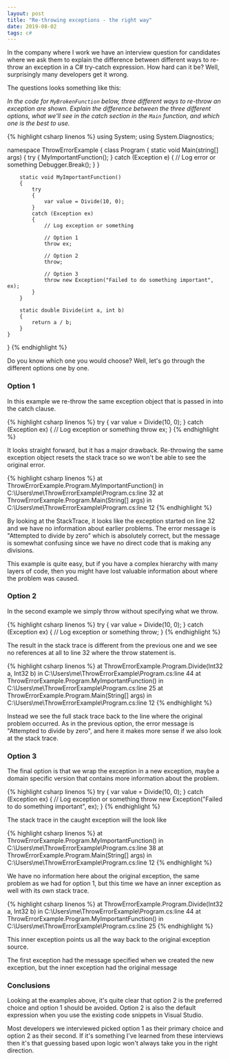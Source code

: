 ```yaml
---
layout: post
title: "Re-throwing exceptions - the right way"
date: 2019-08-02
tags: c#
---
```


<p class="intro"><span class="dropcap">I</span>n the company where I work we have an interview question for candidates where we ask them to explain the difference between different ways to re-throw an exception in a C# try-catch expression. How hard can it be? Well, surprisingly many developers get it wrong.</p>

The questions looks something like this:

<i>In the code for `MyBrokenFunction` below, three different ways to re-throw an exception are shown. Explain the difference between the three different options, what we'll see in the catch section in the `Main` function, and which one is the best to use.</i>

{% highlight csharp linenos %}
using System;
using System.Diagnostics;

namespace ThrowErrorExample
{
    class Program
    {
        static void Main(string[] args)
        {
            try
            {
                MyImportantFunction();
            }
            catch (Exception e)
            {
                // Log error or something
                Debugger.Break();
            }
        }

        static void MyImportantFunction()
        {
            try
            {
                var value = Divide(10, 0);
            }
            catch (Exception ex)
            {
                // Log exception or something

                // Option 1
                throw ex;

                // Option 2
                throw;

                // Option 3
                throw new Exception("Failed to do something important", ex);
            }
        }

        static double Divide(int a, int b)
        {
            return a / b;
        }
    }
}
{% endhighlight %}

Do you know which one you would choose? Well, let's go through the different options one by one.

### Option 1

In this example we re-throw the same exception object that is passed in into the catch clause.

{% highlight csharp linenos %}
try
{
  var value = Divide(10, 0);
}
catch (Exception ex)
{
  // Log exception or something
  throw ex;
}
{% endhighlight %}

It looks straight forward, but it has a major drawback. Re-throwing the same exception object resets the stack trace so we won't be able to see the original error.

{% highlight csharp linenos %}
at ThrowErrorExample.Program.MyImportantFunction() in C:\Users\me\ThrowErrorExample\Program.cs:line 32
at ThrowErrorExample.Program.Main(String[] args) in C:\Users\me\ThrowErrorExample\Program.cs:line 12
{% endhighlight %}

By looking at the StackTrace, it looks like the exception started on line 32 and we have no information about earlier problems. The error message is "Attempted to divide by zero" which is absolutely correct, but the message is somewhat confusing since we have no direct code that is making any divisions.

This example is quite easy, but if you have a complex hierarchy with many layers of code, then you might have lost valuable information about where the problem was caused.

### Option 2

In the second example we simply throw without specifying what we throw.

{% highlight csharp linenos %}
try
{
  var value = Divide(10, 0);
}
catch (Exception ex)
{
  // Log exception or something
  throw;
}
{% endhighlight %}

The result in the stack trace is different from the previous one and we see no references at all to line 32 where the throw statement is.

{% highlight csharp linenos %}
at ThrowErrorExample.Program.Divide(Int32 a, Int32 b) in C:\Users\me\ThrowErrorExample\Program.cs:line 44
at ThrowErrorExample.Program.MyImportantFunction() in C:\Users\me\ThrowErrorExample\Program.cs:line 25
at ThrowErrorExample.Program.Main(String[] args) in C:\Users\me\ThrowErrorExample\Program.cs:line 12
{% endhighlight %}

Instead we see the full stack trace back to the line where the original problem occurred. As in the previous option, the error message is "Attempted to divide by zero", and here it makes more sense if we also look at the stack trace.

### Option 3

The final option is that we wrap the exception in a new exception, maybe a domain specific version that contains more information about the problem.

{% highlight csharp linenos %}
try
{
  var value = Divide(10, 0);
}
catch (Exception ex)
{
  // Log exception or something
  throw new Exception("Failed to do something important", ex);
}
{% endhighlight %}

The stack trace in the caught exception will the look like

{% highlight csharp linenos %}
at ThrowErrorExample.Program.MyImportantFunction() in C:\Users\me\ThrowErrorExample\Program.cs:line 38
at ThrowErrorExample.Program.Main(String[] args) in C:\Users\me\ThrowErrorExample\Program.cs:line 12
{% endhighlight %}

We have no information here about the original exception, the same problem as we had for option 1, but this time we have an inner exception as well with its own stack trace.

{% highlight csharp linenos %}
at ThrowErrorExample.Program.Divide(Int32 a, Int32 b) in C:\Users\me\ThrowErrorExample\Program.cs:line 44
at ThrowErrorExample.Program.MyImportantFunction() in C:\Users\me\ThrowErrorExample\Program.cs:line 25
{% endhighlight %}

This inner exception points us all the way back to the original exception source.

The first exception had the message specified when we created the new exception, but the inner exception had the original message

### Conclusions

Looking at the examples above, it's quite clear that option 2 is the preferred choice and option 1 should be avoided. Option 2 is also the default expression when you use the existing code snippets in Visual Studio.

Most developers we interviewed picked option 1 as their primary choice and option 2 as their second. If it's something I've learned from these interviews then it's that guessing based upon logic won't always take you in the right direction.